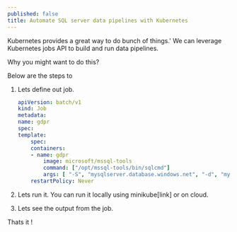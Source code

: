 ```yaml
---
published: false
title: Automate SQL server data pipelines with Kubernetes
---
```

Kubernetes provides a great way to do bunch of things.'
We can leverage Kubernetes jobs API to build and run data pipelines.

Why you might want to do this?

Below are the steps to 

1. Lets define out job.


    ```yml
    apiVersion: batch/v1
    kind: Job
    metadata:
    name: gdpr
    spec:
    template:
        spec:
        containers:
        - name: gdpr
            image: microsoft/mssql-tools
            command: ["/opt/mssql-tools/bin/sqlcmd"]
            args: [ "-S", "mysqlserver.database.windows.net", "-d", "mydatabase", "-U", "User", "-P", "PassWord", "-I", "-Q", "SELECT name FROM sys.tables" ]
        restartPolicy: Never
    ```


2. Lets run it. You can run it locally using minikube[link] or on cloud.

3. Lets see the output from the job.
  
    
Thats it !
